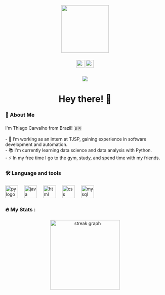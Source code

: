 <div align="center">
  <img height="150" src="https://media.giphy.com/media/M9gbBd9nbDrOTu1Mqx/giphy.gif"  />
</div>

###

<div align="center">
  <a href="https://instagram.com/thiag.carve" target="_blank"><img src="https://img.shields.io/badge/-Instagram-%23E4405F?style=for-the-badge&logo=instagram&logoColor=white" height="25" target="_blank"></a>
  <a href="https://www.linkedin.com/in/thiago-carvalho-b0215a208/" target="_blank"><img src="https://img.shields.io/badge/LinkedIn-0077B5?style=for-the-badge&logo=linkedin&logoColor=white" height="25" target="_blank"></a>
</div>

###

<div align="center">
  <img src="https://visitor-badge.laobi.icu/badge?page_id=thiago-schwann&"  />
</div>

###

<h1 align="center">Hey there! 👋</h1>

###

<h3 align="left">🎯  About Me</h3>

###

<p align="left">I'm Thiago Carvalho from Brazil! 🇧🇷<br><br>- 🔭 I’m working as an intern at TJSP, gaining experience in software development and automation.<br>- 📚 I'm currently learning data science and data analysis with Python.  
<br>- ⚡ In my free time I go to the gym, study, and spend time with my friends.</p>  </p>

###

<h3 align="left">🛠 Language and tools</h3>

###

<div align="left">
  <img src="https://cdn-icons-png.flaticon.com/128/5968/5968350.png" height="40" alt="py logo"  />
  <img width="12" />
  <img src="https://cdn-icons-png.flaticon.com/128/5968/5968282.png" height="40" alt="java logo"  />
  <img width="12" />
  <img src="https://cdn-icons-png.flaticon.com/128/1051/1051277.png" height="40" alt="html logo"  />
  <img width="12" />
  <img src="https://cdn-icons-png.flaticon.com/128/732/732190.png" height="40" alt="css logo"  />
  <img width="12" />
  <img src="https://cdn-icons-png.flaticon.com/128/5968/5968313.png" height="40" alt="mysql logo"  />
  
</div>

###

<h3 align="left">🔥   My Stats :</h3>

###

<div align="center">
  <img src="https://streak-stats.demolab.com?user=thiago-schwann&locale=en&mode=daily&theme=dark&hide_border=false&border_radius=5&order=3" height="220" alt="streak graph"  />
</div>

###
